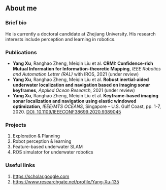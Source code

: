 ## About me

### Brief bio

He is currently a doctoral candidate at Zhejiang University. His research interests include perception and learning in robotics.

### Publications

- **Yang Xu**, Ranghao Zheng, Meiqin Liu et al. **CRMI: Confidence-rich Mutual Information for Information-theoretic Mapping**, *IEEE Robotics and Automation Letter (RAL)* with IROS, 2021 (under review)
- **Yang Xu**, Ranghao Zheng, Meiqin Liu et al. **Robust inertial-aided underwater localization and navigation based on imaging sonar keyframes**, *Applied Ocean Research*, 2021 (under review)
- **Yang Xu**, Ranghao Zheng, Meiqin Liu et al. **Keyframe-based imaging sonar localization and navigation using elastic windowed optimization**, *IEEE/MTS OCEANS*, Singapore – U.S. Gulf Coast, pp. 1-7, 2020. [DOI: 10.1109/IEEECONF38699.2020.9389045](https://ieeexplore.ieee.org/document/9389045)
 
### Projects

1. Exploration & Planning
2. Robot perception & learning
3. Feature-based underwater SLAM
4. ROS simulator for underwater robotics

### Useful links

1. <https://scholar.google.com>
2. <https://www.researchgate.net/profile/Yang-Xu-135>
